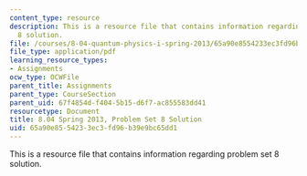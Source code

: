 ```yaml
---
content_type: resource
description: This is a resource file that contains information regarding problem set
  8 solution.
file: /courses/8-04-quantum-physics-i-spring-2013/65a90e8554233ec3fd96b39e9bc65dd1_MIT8_04S13_ps8_sol.pdf
file_type: application/pdf
learning_resource_types:
- Assignments
ocw_type: OCWFile
parent_title: Assignments
parent_type: CourseSection
parent_uid: 67f4854d-f404-5b15-d6f7-ac855583dd41
resourcetype: Document
title: 8.04 Spring 2013, Problem Set 8 Solution
uid: 65a90e85-5423-3ec3-fd96-b39e9bc65dd1
---
```

This is a resource file that contains information regarding problem set 8 solution.

